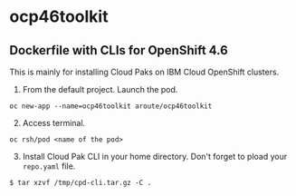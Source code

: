 # ocp46toolkit
## Dockerfile with CLIs for OpenShift 4.6

This is mainly for installing Cloud Paks on IBM Cloud OpenShift clusters.

1. From the default project. Launch the pod.

```
oc new-app --name=ocp46toolkit aroute/ocp46toolkit
```

2. Access terminal.

```
oc rsh/pod <name of the pod>
```

3. Install Cloud Pak CLI in your home directory. Don't forget to pload your `repo.yaml` file.

```
$ tar xzvf /tmp/cpd-cli.tar.gz -C .
```

